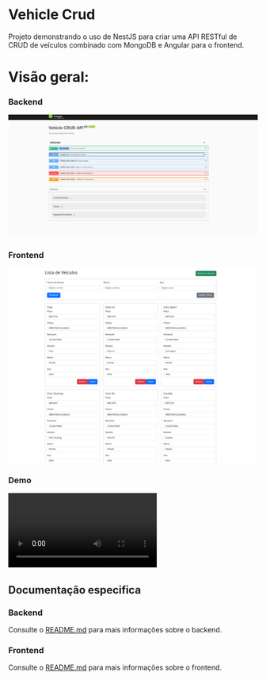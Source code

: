 # Vehicle Crud
Projeto demonstrando o uso de NestJS para criar uma API RESTful de CRUD de veículos combinado com MongoDB e Angular para o frontend.

# Visão geral:

### Backend
![backend](./docs/img/backend-swagger.png)
### Frontend
![frontend](./docs/img/frontend.png)
### Demo
<video controls>
  <source src="./docs/video/demo.mp4" type="video/mp4">
</video>


## Documentação especifica

### Backend
Consulte o [README.md](./vehicle-backend/README.md) para mais informações sobre o backend.

### Frontend
Consulte o [README.md](./vehicle-frontend/README.md) para mais informações sobre o frontend.